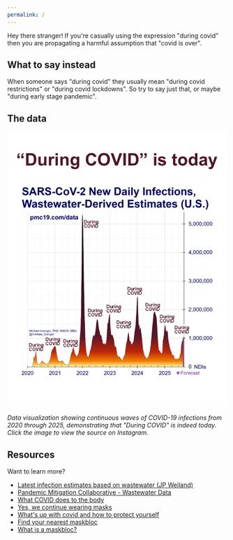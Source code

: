 ```yaml
---
permalink: /
---
```


Hey there stranger! If you're casually using the expression "during covid" then you are propagating a harmful assumption that "covid is over".

## What to say instead

When someone says "during covid" they usually mean "during covid restrictions" or "during covid lockdowns". So try to say just that, or maybe "during early stage pandemic". 

## The data

[<img src="images/during-covid-is-today-2025-09-07.jpg" alt="COVID-19 infection waves 2020-2025 data visualization" style="max-width: 100%; height: auto; width: 600px;" />](https://www.instagram.com/p/DOSW2sijfuy/)

*Data visualization showing continuous waves of COVID-19 infections from 2020 through 2025, demonstrating that "During COVID" is indeed today. Click the image to view the source on Instagram.*

## Resources

Want to learn more? 

- [Latest infection estimates based on wastewater (JP Weiland)](https://bsky.app/profile/jpweiland.bsky.social)
- [Pandemic Mitigation Collaborative - Wastewater Data](https://www.pmc19.com/data/index.php)
- [What COVID does to the body](https://www.panaccindex.info/p/what-covid-19-does-to-the-body-eighth)
- [Yes, we continue wearing masks](https://whn.global/yes-we-continue-wearing-masks/)
- [What's up with covid and how to protect yourself](https://newlevant.com/covidzine)
- [Find your nearest maskbloc](https://maskbloc.org/)
- [What is a maskbloc?](https://thesicktimes.org/2024/09/10/a-brief-oral-history-of-mask-blocs-part-1)
